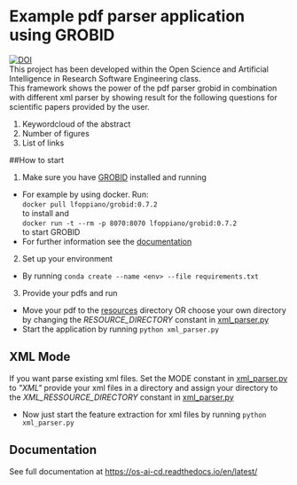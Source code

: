 # Example pdf parser application using GROBID
[![DOI](https://zenodo.org/badge/604130539.svg)](https://zenodo.org/badge/latestdoi/604130539)  
This project has been developed within the  Open Science and Artificial Intelligence in Research Software Engineering class.  
This framework shows the power of the pdf parser grobid in combination with different xml parser by showing result for the following questions for scientific papers provided by the user.
1. Keywordcloud of the abstract
2. Number of figures
3. List of links

##How to start
1. Make sure you have [GROBID](https://grobid.readthedocs.io/en/latest/) installed and running
- For example by using docker. Run:  
`docker pull lfoppiano/grobid:0.7.2`  
to install and  
`docker run -t --rm -p 8070:8070 lfoppiano/grobid:0.7.2`  
to start GROBID
- For further information see the [documentation](https://grobid.readthedocs.io/en/latest/)

2. Set up your environment
- By running 
`conda create --name <env> --file requirements.txt`

3. Provide your pdfs and run
- Move your pdf to the [resources](resources) directory OR choose your own directory by changing the *RESOURCE_DIRECTORY* constant in [xml_parser.py](xml_parser.py)
- Start the application by running `python xml_parser.py`

## XML Mode
If you want parse existing xml files. Set the MODE constant in [xml_parser.py](xml_parser.py) to *"XML"* provide your xml files in a directory and assign your directory to the *XML_RESSOURCE_DIRECTORY* constant in [xml_parser.py](xml_parser.py)
- Now just start the feature extraction for xml files by running `python xml_parser.py`

## Documentation
See full documentation at https://os-ai-cd.readthedocs.io/en/latest/